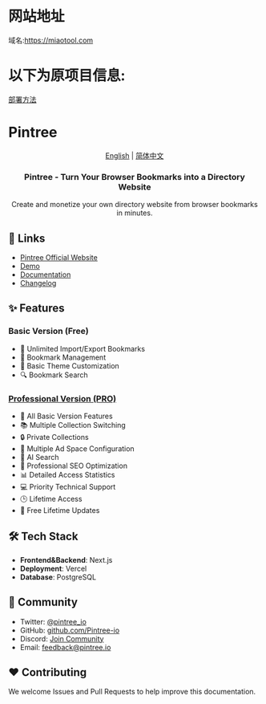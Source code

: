# 网站地址
域名:https://miaotool.com

<h1>以下为原项目信息:</h1>

[部署方法](https://docs.pintree.io/en/guide/open-source)

# Pintree

<div align="center">

[English](./README.md) | [简体中文](./README-zh.md)

  <h3>Pintree - Turn Your Browser Bookmarks into a Directory Website</h3>
  <p>Create and monetize your own directory website from browser bookmarks in minutes.</p>
</div>

## 🔗 Links

- [Pintree Official Website](https://pintree.io)
- [Demo](https://demo.pintree.io)
- [Documentation](https://docs.pintree.io)
- [Changelog](https://docs.pintree.io/en/changelog)

## ✨ Features

### Basic Version (Free)
- 📑 Unlimited Import/Export Bookmarks
- 📁 Bookmark Management
- 🎨 Basic Theme Customization
- 🔍 Bookmark Search

### [Professional Version (PRO)](https://www.pintree.io/#pricing)
- 📑 All Basic Version Features
- 📚 Multiple Collection Switching
- 🔒 Private Collections
- 📢 Multiple Ad Space Configuration
- 🤖 AI Search
- 🎯 Professional SEO Optimization
- 📊 Detailed Access Statistics
- 💻 Priority Technical Support
- 🕒 Lifetime Access
- 🔄 Free Lifetime Updates

## 🛠️ Tech Stack

- **Frontend&Backend**: Next.js
- **Deployment**: Vercel
- **Database**: PostgreSQL

## 👥 Community

- Twitter: [@pintree_io](https://twitter.com/pintree_io)
- GitHub: [github.com/Pintree-io](https://github.com/Pintree-io)
- Discord: [Join Community](https://discord.gg/gJTrkHFg)
- Email: feedback@pintree.io

## ❤️ Contributing

We welcome Issues and Pull Requests to help improve this documentation.
